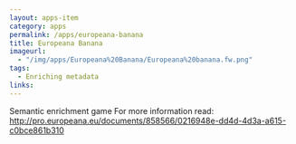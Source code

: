```yaml
---
layout: apps-item
category: apps
permalink: /apps/europeana-banana
title: Europeana Banana
imageurl:
  - "/img/apps/Europeana%20Banana/Europeana%20banana.fw.png"
tags:
  - Enriching metadata
links:
---
```


Semantic enrichment game
For more information read: http://pro.europeana.eu/documents/858566/0216948e-dd4d-4d3a-a615-c0bce861b310 
